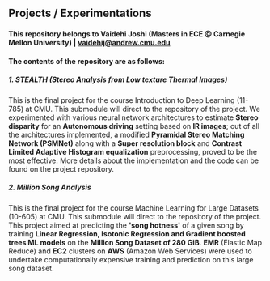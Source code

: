 ## Projects / Experimentations
#### This repository belongs to Vaidehi Joshi (Masters in ECE @ Carnegie Mellon University) | vaidehij@andrew.cmu.edu

#### The contents of the repository are as follows:


##### 1. STEALTH (Stereo Analysis from Low texture Thermal Images)
This is the final project for the course Introduction to Deep Learning (11-785) at CMU. This submodule will direct to the repository of the project.
We experimented with various neural network architectures to estimate **Stereo disparity** for an **Autonomous driving** setting based on **IR images**; out of all the architectures implemented, a modified **Pyramidal Stereo Matching Network (PSMNet)** along with a **Super resolution block** and **Contrast Limited Adaptive Histogram equalization** preprocessing, proved to be the most effective. More details about the implementation and the code can be found on the project repository.

##### 2. Million Song Analysis
This is the final project for the course Machine Learning for Large Datasets (10-605) at CMU. This submodule will direct to the repository of the project.
This project aimed at predicting the **'song hotness'** of a given song by training **Linear Regression, Isotonic Regression and Gradient boosted trees ML models** on the **Million Song Dataset of 280 GiB**. **EMR** (Elastic Map Reduce) and **EC2** clusters on **AWS** (Amazon Web Services) were used to undertake computationally expensive training and prediction on this large song dataset. 
